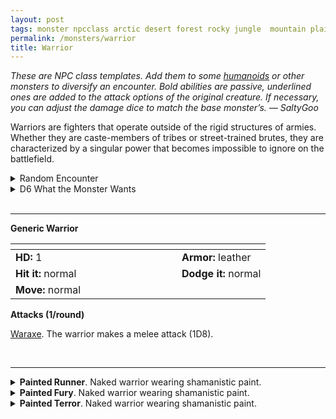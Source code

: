 ```yaml
---
layout: post
tags: monster npcclass arctic desert forest rocky jungle  mountain plains swamp sea
permalink: /monsters/warrior
title: Warrior
---
```


<span class="alchemy"> *These are NPC class templates. Add them to some [humanoids](https://saltygoo.github.io/list/monsters-humanoid) or other monsters to diversify an encounter. Bold abilities are passive, underlined ones are added to the attack options of the original creature. If necessary, you can adjust the damage dice to match the base monster’s. — SaltyGoo* </span>

Warriors are fighters that operate outside of the rigid structures of armies. Whether they are caste-members of tribes or street-trained brutes, they are characterized by a singular power that becomes impossible to ignore on the battlefield.
<br>

<details markdown="1">
<summary>Random Encounter</summary>
1. **Monster:** 3D6 warriors & 1 [shaman](https://saltygoo.github.io/monster/shaman)
1. **Lair:** Recently-made war camp. <br>    &nbsp; OR <br>    **Omen:** War chants.
1. **Spoor:** An especially fierce and violent battle-site.
1. **Tracks:** Heads on spikes.
1. **Trace:** War horn.
1. **Trace:** Broken rudimentary weapon.
</details>

<details markdown="1">
<summary>D6 What the Monster Wants</summary>
1. Conquer the area.
1. Trade goods.
1. Hunt a beast.
1. Join a horde.
1. Go back home.
1. Protect their territory.    
</details>

<br>

---

**Generic Warrior**

|  <span style="display: inline-block; width:250px"></span>  |  |
| -------- | --------|
| **HD:** 1 | **Armor:** leather  |
| **Hit it:** normal    | **Dodge it:** normal  |
| **Move:** normal     |   | 

**Attacks (1/round)**

<ins>Waraxe</ins>. The warrior makes a melee attack (1D8).

<br>

---

<details markdown="1">
<summary><b>Painted Runner</b>. Naked warrior wearing shamanistic paint.</summary>
Has a fast movement speed. When it attacks a target in melee, it can either make another melee attack (1D4) or dash nearby. The same applies to each of the warrior's allies attacking a creature engaged in melee with the warrior.
</details>

<details markdown="1">
<summary><b>Painted Fury</b>. Naked warrior wearing shamanistic paint.</summary>
<ins>Consuming Fury.</ins> The warrior takes 1D4 non-lethal damage, then makes two melee attacks (1D6).
</details>

<details markdown="1">
<summary><b>Painted Terror</b>. Naked warrior wearing shamanistic paint.</summary>
Is immune to fear.

<ins>Terrorizing Scream.</ins> The warrior makes a melee attack (1D6) and screams. The four closest creatures must save or be frightened.
</details>
